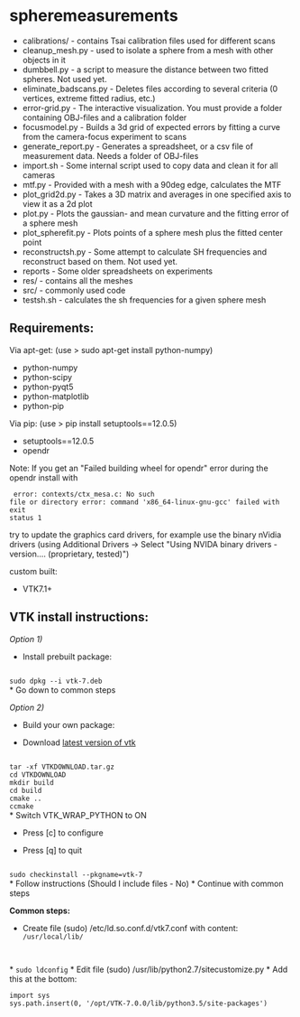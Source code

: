 # spheremeasurements

* calibrations/ - contains Tsai calibration files used for different scans
* cleanup_mesh.py - used to isolate a sphere from a mesh with other objects in it
* dumbbell.py - a script to measure the distance between two fitted spheres. Not used yet.
* eliminate_badscans.py - Deletes files according to several criteria (0 vertices, extreme fitted radius, etc.)
* error-grid.py - The interactive visualization. You must provide a folder containing OBJ-files and a calibration folder
* focusmodel.py - Builds a 3d grid of expected errors by fitting a curve from the camera-focus experiment to scans
* generate_report.py - Generates a spreadsheet, or a csv file of measurement data. Needs a folder of OBJ-files
* import.sh - Some internal script used to copy data and clean it for all cameras
* mtf.py - Provided with a mesh with a 90deg edge, calculates the MTF
* plot_grid2d.py - Takes a 3D matrix and averages in one specified axis to view it as a 2d plot
* plot.py - Plots the gaussian- and mean curvature and the fitting error of a sphere mesh
* plot_spherefit.py - Plots points of a sphere mesh plus the fitted center point
* reconstructsh.py - Some attempt to calculate SH frequencies and reconstruct based on them. Not used yet.
* reports - Some older spreadsheets on experiments
* res/ - contains all the meshes
* src/ - commonly used code
* testsh.sh - calculates the sh frequencies for a given sphere mesh

Requirements:
-------------
Via apt-get: (use > sudo apt-get install python-numpy)
* python-numpy
* python-scipy
* python-pyqt5
* python-matplotlib
* python-pip

Via pip: (use > pip install setuptools==12.0.5)
* setuptools==12.0.5
* opendr

Note: If you get an "Failed building wheel for opendr" error during the opendr install with <pre><code>
  error: contexts/ctx_mesa.c: No such file or directory
  error: command 'x86_64-linux-gnu-gcc' failed with exit status 1</code></pre>

try to update the graphics card drivers, for example use the binary nVidia drivers (using Additional Drivers -> Select "Using NVIDA binary drivers - version.... (proprietary, tested)")

custom built:
* VTK7.1+

VTK install instructions:
-------------------------
_Option 1)_
* Install prebuilt package:
<code>
sudo dpkg --i vtk-7.deb
</code>
* Go down to common steps

_Option 2)_
* Build your own package:

* Download [latest version of vtk](http://www.vtk.org/download/)
<code>
tar -xf VTKDOWNLOAD.tar.gz
cd VTKDOWNLOAD
mkdir build
cd build
cmake ..
ccmake
</code>
* Switch VTK_WRAP_PYTHON to ON

* Press [c] to configure

* Press [q] to quit
<code>
sudo checkinstall --pkgname=vtk-7
</code>
* Follow instructions (Should I include files - No)
* Continue with common steps

**Common steps:**
* Create file (sudo) /etc/ld.so.conf.d/vtk7.conf with content:<code>
/usr/local/lib/
</code>
* <code>sudo ldconfig</code>
* Edit file (sudo) /usr/lib/python2.7/sitecustomize.py
* Add this at the bottom:
<pre><code>import sys
sys.path.insert(0, '/opt/VTK-7.0.0/lib/python3.5/site-packages')
</code></pre>
	
